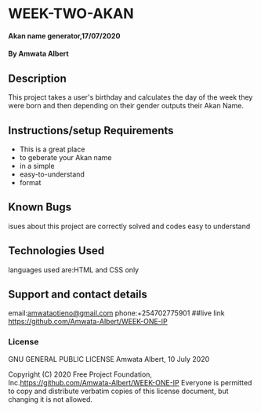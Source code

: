 # WEEK-TWO-AKAN
#### Akan name generator,17/07/2020
#### By **Amwata Albert**
## Description
This project takes a user's birthday and calculates the day of the week they were born and then depending on their gender outputs their Akan Name.
## Instructions/setup Requirements
* This is a great place
* to geberate your Akan name
* in a simple
* easy-to-understand
* format
## Known Bugs
isues about this project are correctly solved and codes easy to understand
## Technologies Used
languages used are:HTML and CSS only
## Support and contact details
email:amwataotieno@gmail.com
phone:+254702775901
##live link
https://github.com/Amwata-Albert/WEEK-ONE-IP
### License

  GNU GENERAL PUBLIC LICENSE
                       Amwata Albert, 10 July 2020

 Copyright (C) 2020 Free Project Foundation, Inc.https://github.com/Amwata-Albert/WEEK-ONE-IP
 Everyone is permitted to copy and distribute verbatim copies
 of this license document, but changing it is not allowed.
